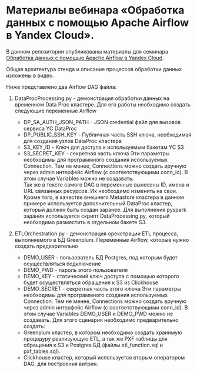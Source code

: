 # Материалы вебинара «Обработка данных с помощью Apache Airflow в Yandex Cloud».

В данном репозитории опубликованы материалы для семинара [Обработка данных с помощью Apache Airflow в Yandex Cloud](https://www.youtube.com/watch?v=jF3YemOVofQ).

Общая архитектура стенда и описание процессов обработки данных изложены в видео.

Ниже представлено два Airflow DAG файла:
1. DataProcProcessing.py - демонстрация обработки данных на временном Data Proc кластере.
Для его работы необходимо создать следующие переменные Airflow 
    - DP_SA_AUTH_JSON_PATH - JSON credential файл для вызовов сервиса YC DataProc
    - DP_PUBLIC_SSH_KEY - Публичная часть SSH ключа, необходимая для создания узлов DataProc кластера
    - S3_KEY_ID - Ключ для доступа к используемым бакетам YC S3
    - S3_SECRET_KEY - секретная часть ключа
Эти параметры необходимы для программного создания используемых Connection. Тем не менее, Connections можно создать вручную через admin интерфейс Airflow (с соответствующими conn_id). В этом случае Variables можно не создавать.  
Так же в тексте самого DAG в переменные вынесены ID, имена и URL связанных ресурсов. Их необходимо изменить на свои.
Кроме того, в качестве внешнего Metastore кластера в данном примере используется дополнительный DataProc кластер, который должен быть создан заранее.
Для выполнения pyspark задания используется скрипт DataProcessing.py, который необходимо разместить в отдельном бакете S3.

2. ETLOrchestration.py - демонстрация орекстрации ETL процесса, выполняемого в БД Greenplum.
Переменные Airflow, которые нужно создать предварительно
    - DEMO_USER - пользователь БД Postgres, под которым будет осуществляться подключение
    - DEMO_PWD - пароль этого пользователя
    - DEMO_KEY - статический ключ доступа с помощью которого будет осуществляться обращение к S3 из Clickhouse
    - DEMO_SECRET - секретная часть этого ключа
Эти параметры необходимы для программного создания используемых Connection. Тем не менее, Connections можно создать вручную через admin интерфейс Airflow (с соответствующими conn_id). В этом случае Variables DEMO_USER и DEMO_PWD можно не создавать.
Для этого сценария необходимо предварительно создать:
    - Greenplum кластер, в котором необходимо создать хранимую процедуру реализующую ETL, а так же PXF таблицы для обращения к S3 и Postgres БД (файлы etl_function.sql и pxf_tables.sql).
    - Clickhouse кластер, который используется вторым оператором DAG, для построения витрин.
